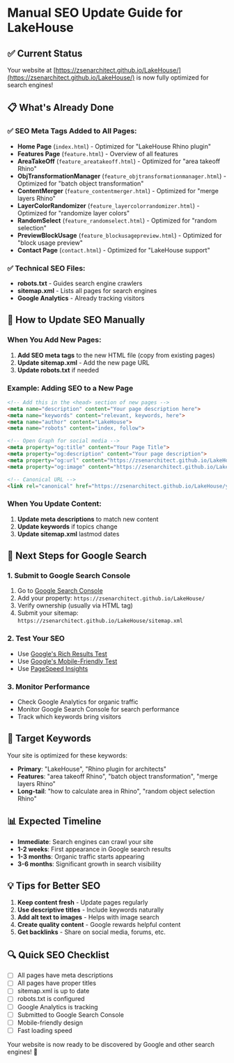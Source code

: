 # Manual SEO Update Guide for LakeHouse

## ✅ Current Status
Your website at [https://zsenarchitect.github.io/LakeHouse/](https://zsenarchitect.github.io/LakeHouse/) is now fully optimized for search engines!

## 📋 What's Already Done

### ✅ SEO Meta Tags Added to All Pages:
- **Home Page** (`index.html`) - Optimized for "LakeHouse Rhino plugin"
- **Features Page** (`feature.html`) - Overview of all features
- **AreaTakeOff** (`feature_areatakeoff.html`) - Optimized for "area takeoff Rhino"
- **ObjTransformationManager** (`feature_objtransformationmanager.html`) - Optimized for "batch object transformation"
- **ContentMerger** (`feature_contentmerger.html`) - Optimized for "merge layers Rhino"
- **LayerColorRandomizer** (`feature_layercolorrandomizer.html`) - Optimized for "randomize layer colors"
- **RandomSelect** (`feature_randomselect.html`) - Optimized for "random selection"
- **PreviewBlockUsage** (`feature_blockusagepreview.html`) - Optimized for "block usage preview"
- **Contact Page** (`contact.html`) - Optimized for "LakeHouse support"

### ✅ Technical SEO Files:
- **robots.txt** - Guides search engine crawlers
- **sitemap.xml** - Lists all pages for search engines
- **Google Analytics** - Already tracking visitors

## 🔧 How to Update SEO Manually

### When You Add New Pages:
1. **Add SEO meta tags** to the new HTML file (copy from existing pages)
2. **Update sitemap.xml** - Add the new page URL
3. **Update robots.txt** if needed

### Example: Adding SEO to a New Page
```html
<!-- Add this in the <head> section of new pages -->
<meta name="description" content="Your page description here">
<meta name="keywords" content="relevant, keywords, here">
<meta name="author" content="LakeHouse">
<meta name="robots" content="index, follow">

<!-- Open Graph for social media -->
<meta property="og:title" content="Your Page Title">
<meta property="og:description" content="Your page description">
<meta property="og:url" content="https://zsenarchitect.github.io/LakeHouse/your-page.html">
<meta property="og:image" content="https://zsenarchitect.github.io/LakeHouse/asset/main_icon.svg">

<!-- Canonical URL -->
<link rel="canonical" href="https://zsenarchitect.github.io/LakeHouse/your-page.html">
```

### When You Update Content:
1. **Update meta descriptions** to match new content
2. **Update keywords** if topics change
3. **Update sitemap.xml** lastmod dates

## 🚀 Next Steps for Google Search

### 1. Submit to Google Search Console
1. Go to [Google Search Console](https://search.google.com/search-console)
2. Add your property: `https://zsenarchitect.github.io/LakeHouse/`
3. Verify ownership (usually via HTML tag)
4. Submit your sitemap: `https://zsenarchitect.github.io/LakeHouse/sitemap.xml`

### 2. Test Your SEO
- Use [Google's Rich Results Test](https://search.google.com/test/rich-results)
- Use [Google's Mobile-Friendly Test](https://search.google.com/test/mobile-friendly)
- Use [PageSpeed Insights](https://pagespeed.web.dev/)

### 3. Monitor Performance
- Check Google Analytics for organic traffic
- Monitor Google Search Console for search performance
- Track which keywords bring visitors

## 🎯 Target Keywords

Your site is optimized for these keywords:
- **Primary**: "LakeHouse", "Rhino plugin for architects"
- **Features**: "area takeoff Rhino", "batch object transformation", "merge layers Rhino"
- **Long-tail**: "how to calculate area in Rhino", "random object selection Rhino"

## 📊 Expected Timeline
- **Immediate**: Search engines can crawl your site
- **1-2 weeks**: First appearance in Google search results
- **1-3 months**: Organic traffic starts appearing
- **3-6 months**: Significant growth in search visibility

## 💡 Tips for Better SEO
1. **Keep content fresh** - Update pages regularly
2. **Use descriptive titles** - Include keywords naturally
3. **Add alt text to images** - Helps with image search
4. **Create quality content** - Google rewards helpful content
5. **Get backlinks** - Share on social media, forums, etc.

## 🔍 Quick SEO Checklist
- [ ] All pages have meta descriptions
- [ ] All pages have proper titles
- [ ] sitemap.xml is up to date
- [ ] robots.txt is configured
- [ ] Google Analytics is tracking
- [ ] Submitted to Google Search Console
- [ ] Mobile-friendly design
- [ ] Fast loading speed

Your website is now ready to be discovered by Google and other search engines! 🎉 
